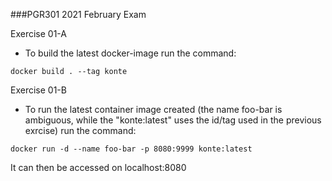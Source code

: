 ###PGR301 2021 February Exam

Exercise 01-A
* To build the latest docker-image run the command:
```
docker build . --tag konte
```

Exercise 01-B
* To run the latest container image created (the name foo-bar is ambiguous, while the "konte:latest" uses the id/tag used in the previous exrcise) run the command:
 ```
 docker run -d --name foo-bar -p 8080:9999 konte:latest
```
It can then be accessed on localhost:8080

